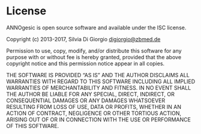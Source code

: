 # License
ANNOgesic is open source software and available under the ISC license.

Copyright (c) 2013-2017, Silvia Di Giorgio <digiorgio@zbmed.de>

Permission to use, copy, modify, and/or distribute this software for any purpose with or without fee is hereby granted, provided that the above copyright notice and this permission notice appear in all copies.

THE SOFTWARE IS PROVIDED “AS IS” AND THE AUTHOR DISCLAIMS ALL WARRANTIES WITH REGARD TO 
THIS SOFTWARE INCLUDING ALL IMPLIED WARRANTIES OF MERCHANTABILITY AND FITNESS. 
IN NO EVENT SHALL THE AUTHOR BE LIABLE FOR ANY SPECIAL, DIRECT, INDIRECT, OR CONSEQUENTIAL 
DAMAGES OR ANY DAMAGES WHATSOEVER RESULTING FROM LOSS OF USE, DATA OR PROFITS, WHETHER IN AN ACTION 
OF CONTRACT, NEGLIGENCE OR OTHER TORTIOUS ACTION, 
ARISING OUT OF OR IN CONNECTION WITH THE USE OR PERFORMANCE OF THIS SOFTWARE.